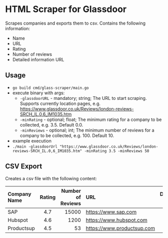 # HTML Scraper for Glassdoor
Scrapes companies and exports them to csv. Contains the following information:
* Name
* URL
* Rating
* Number of reviews
* Detailed information URL

## Usage
* `go build cmd/glass-scraper/main.go`
* execute binary with args:
  * `-glassdoorURL` - mandatory; string; The URL to start scraping. Supports currently location pages, e.g. https://www.glassdoor.co.uk/Reviews/london-reviews-SRCH_IL.0,6_IM1035.htm
  * `-minRating` - optional; float; The minimum rating for a company to be collected, e.g. 3.5. Default 0.0.
  * `-minReviews` - optional; int; The minimum number of reviews for a company to be collected, e.g. 100. Default 10.
* example execution 
 * `./main -glassdoorUrl "https://www.glassdoor.co.uk/Reviews/london-reviews-SRCH_IL.0,6_IM1035.htm" -minRating 3.5 -minReviews 50`
 
 ## CSV Export
 Creates a csv file with the following content:
 
 | Company Name  | Rating        | Number of Reviews | URL                        | Details URL   |
 |:------------- |:-------------:|------------------:|:--------------------------- |--------------:|
 | SAP           | 4.7           | 15000             | https://www.sap.com        | ...           |
 | Hubspot       | 4.6           | 1200              | https://www.hubspot.com    | ...           |
 | Productsup    | 4.5           | 53                | https://www.productsup.com | ...           |
